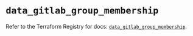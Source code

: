 # `data_gitlab_group_membership`

Refer to the Terraform Registry for docs: [`data_gitlab_group_membership`](https://registry.terraform.io/providers/gitlabhq/gitlab/16.7.0/docs/data-sources/group_membership).
